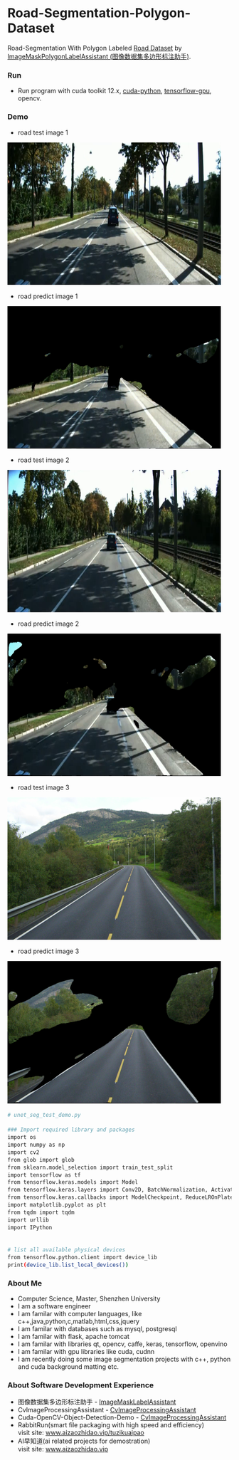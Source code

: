 # Road-Segmentation-Polygon-Dataset
Road-Segmentation With Polygon Labeled [Road Dataset](https://github.com/Think-Big-Do-Small/Road-Segmentation-Polygon-Dataset/tree/main/road_dataset) by [ImageMaskPolygonLabelAssistant (图像数据集多边形标注助手)](https://github.com/Think-Big-Do-Small/ImageMaskLabelAssistant).

### Run 
- Run program with cuda toolkit 12.x, [cuda-python](https://pypi.org/project/cuda-python/#history), [tensorflow-gpu](https://pypi.org/project/tensorflow-gpu/#history), opencv.

### Demo 
- road test image 1
<img width="480" height="320" src="https://github.com/Think-Big-Do-Small/Road-Segmentation-Polygon-Dataset/blob/main/road_dataset/test/images/0002.png"/>  

- road predict image 1
<img width="480" height="320" src="https://github.com/Think-Big-Do-Small/Road-Segmentation-Polygon-Dataset/blob/main/road_dataset/test/predict/0002.png.png"/>  

- road test image 2
<img width="480" height="320" src="https://github.com/Think-Big-Do-Small/Road-Segmentation-Polygon-Dataset/blob/main/road_dataset/test/images/0006.png"/>  

- road predict image 2
<img width="480" height="320" src="https://github.com/Think-Big-Do-Small/Road-Segmentation-Polygon-Dataset/blob/main/road_dataset/test/predict/0006.png.png"/>  

- road test image 3 
<img width="480" height="320" src="https://github.com/Think-Big-Do-Small/Road-Segmentation-Polygon-Dataset/blob/main/road_dataset/test/images/Road_in_Norway.jpg"/>  

- road predict image 3
<img width="480" height="320" src="https://github.com/Think-Big-Do-Small/Road-Segmentation-Polygon-Dataset/blob/main/road_dataset/test/predict/Road_in_Norway.jpg.png"/>  

```bash 
# unet_seg_test_demo.py

### Import required library and packages
import os
import numpy as np
import cv2
from glob import glob
from sklearn.model_selection import train_test_split
import tensorflow as tf
from tensorflow.keras.models import Model
from tensorflow.keras.layers import Conv2D, BatchNormalization, Activation, MaxPool2D, Conv2DTranspose, Concatenate, Input
from tensorflow.keras.callbacks import ModelCheckpoint, ReduceLROnPlateau, CSVLogger, EarlyStopping
import matplotlib.pyplot as plt
from tqdm import tqdm
import urllib
import IPython


# list all available physical devices 
from tensorflow.python.client import device_lib
print(device_lib.list_local_devices())
```

### About Me 
- Computer Science, Master, Shenzhen University
- I am a software engineer 
- I am familar with computer languages, like c++,java,python,c,matlab,html,css,jquery
- I am familar with databases such as mysql, postgresql
- I am familar with flask, apache tomcat
- I am familar with libraries qt, opencv, caffe, keras, tensorflow, openvino
- I am familar with gpu libraries like cuda, cudnn
- I am recently doing some image segmentation projects with c++, python and cuda background matting etc. <br> 

### About Software Development Experience
- 图像数据集多边形标注助手 - [ImageMaskLabelAssistant](https://github.com/Think-Big-Do-Small/ImageMaskLabelAssistant)
- CvImageProcessingAssistant - [CvImageProcessingAssistant](https://github.com/Think-Big-Do-Small/CvImageProcessingAssistant) <br>
- Cuda-OpenCV-Object-Detection-Demo - [CvImageProcessingAssistant](https://github.com/Think-Big-Do-Small/Cuda-OpenCV-Object-Detection-Demo)<br> 
- RabbitRun(smart file packaging with high speed and efficiency)  <br> 
visit site: www.aizaozhidao.vip/tuzikuaipao 
- AI早知道(ai related projects for demostration) <br> 
visit site: www.aizaozhidao.vip 


